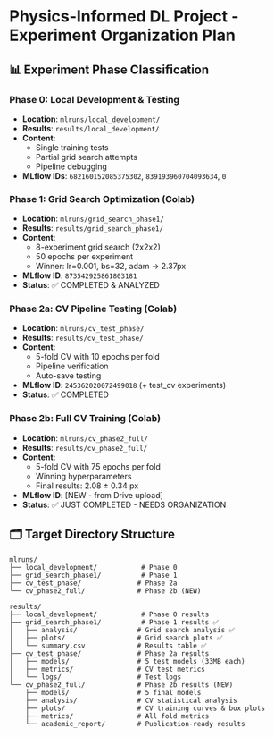 # Physics-Informed DL Project - Experiment Organization Plan

## 📊 Experiment Phase Classification

### **Phase 0: Local Development & Testing**
- **Location**: `mlruns/local_development/`
- **Results**: `results/local_development/`
- **Content**: 
  - Single training tests
  - Partial grid search attempts
  - Pipeline debugging
- **MLflow IDs**: `682160152085375302`, `839193960704093634`, `0`

### **Phase 1: Grid Search Optimization (Colab)**
- **Location**: `mlruns/grid_search_phase1/`  
- **Results**: `results/grid_search_phase1/`
- **Content**:
  - 8-experiment grid search (2x2x2)
  - 50 epochs per experiment
  - Winner: lr=0.001, bs=32, adam → 2.37px
- **MLflow ID**: `873542925861803181`
- **Status**: ✅ COMPLETED & ANALYZED

### **Phase 2a: CV Pipeline Testing (Colab)**
- **Location**: `mlruns/cv_test_phase/`
- **Results**: `results/cv_test_phase/`
- **Content**:
  - 5-fold CV with 10 epochs per fold
  - Pipeline verification
  - Auto-save testing
- **MLflow ID**: `245362020072499018` (+ test_cv experiments)
- **Status**: ✅ COMPLETED

### **Phase 2b: Full CV Training (Colab)**
- **Location**: `mlruns/cv_phase2_full/`
- **Results**: `results/cv_phase2_full/`
- **Content**:
  - 5-fold CV with 75 epochs per fold
  - Winning hyperparameters
  - Final results: 2.08 ± 0.34 px
- **MLflow ID**: [NEW - from Drive upload]
- **Status**: ✅ JUST COMPLETED - NEEDS ORGANIZATION

## 🗂️ Target Directory Structure

```
mlruns/
├── local_development/           # Phase 0
├── grid_search_phase1/          # Phase 1  
├── cv_test_phase/              # Phase 2a
└── cv_phase2_full/             # Phase 2b (NEW)

results/
├── local_development/           # Phase 0 results
├── grid_search_phase1/          # Phase 1 results ✅
│   ├── analysis/               # Grid search analysis ✅
│   ├── plots/                  # Grid search plots ✅
│   └── summary.csv             # Results table ✅
├── cv_test_phase/              # Phase 2a results  
│   ├── models/                 # 5 test models (33MB each)
│   ├── metrics/                # CV test metrics
│   └── logs/                   # Test logs
└── cv_phase2_full/             # Phase 2b results (NEW)
    ├── models/                 # 5 final models 
    ├── analysis/               # CV statistical analysis
    ├── plots/                  # CV training curves & box plots
    ├── metrics/                # All fold metrics
    └── academic_report/        # Publication-ready results
``` 